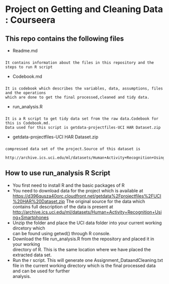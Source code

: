 Project on Getting and Cleaning Data : Courseera
======================

This repo contains the following files
-------------------------
  * Readme.md 
###
    It contains information about the files in this repository and the steps to run R script
  * Codebook.md
###
    It is codebook which describes the variables, data, assumptions, files and the operations         
    which are done to get the final processed,cleaned and tidy data.
  * run_analysis.R
### 
    It is a R script to get tidy data set from the raw data.Codebook for this is Codebook.md.
    Data used for this script is getdata-projectfiles-UCI HAR Dataset.zip
  * getdata-projectfiles-UCI HAR Dataset.zip
###
    compressed data set of the project.Source of this dataset is 
      http://archive.ics.uci.edu/ml/datasets/Human+Activity+Recognition+Using+Smartphones

How to use run_analysis R Script
-------------------------
  * You first need to install R and the basic packages of R
  * You need to download data for the project which is available at 
    https://d396qusza40orc.cloudfront.net/getdata%2Fprojectfiles%2FUCI%20HAR%20Dataset.zip 
    The original source for the data which contains full description of the data is present at
    http://archive.ics.uci.edu/ml/datasets/Human+Activity+Recognition+Using+Smartphones
  * Unzip the folder and place the UCI data folder into your current working dircetory which                   
    can be found using getwd() through R console.
  * Download the file run_analysis.R from the repository and placed it in your working       
    directory of R. This is the same location where we have placed the extracted data set.
  * Run the r script. This will generate one Assignment_DataandCleaning.txt file in the 
    current working directory which is the final processed data and can be used for further  
    analysis.


